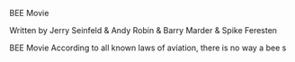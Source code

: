 BEE Movie

Written by Jerry Seinfeld & Andy Robin & Barry Marder & Spike Feresten


BEE Movie
According to all known laws of aviation, there is no way a bee s